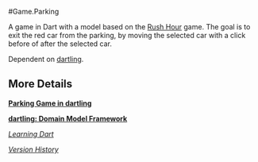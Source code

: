 #Game.Parking

A game in Dart with a model based on the
[Rush Hour](http://www.thinkfun.com/rushhour) game.
The goal is to exit the red car from the parking,
by moving the selected car with a click before of after the selected car.

Dependent on [dartling](http://pub.dartlang.org/packages/dartling).

## More Details

[**Parking Game in dartling**](http://goo.gl/LDhRwm)

[**dartling: Domain Model Framework**](http://goo.gl/Fd08zZ)

[*Learning Dart*](http://learningdart.org/) 

[*Version History*](LOG.md)

